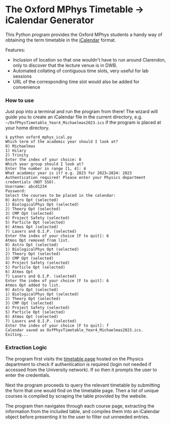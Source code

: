 # The Oxford MPhys Timetable &rarr; iCalendar Generator

This Python program provides the Oxford MPhys students a handy way of obtaining the term timetable in the [iCalendar](https://icalendar.org/Home.html) format.

Features:
- Inclusion of location so that one wouldn't have to run around Clarendon, only to discover that the lecture venue is in DWB.
- Automated collating of contiguous time slots, very useful for lab sessions
- URL of the corresponding time slot would also be added for convenience

### How to use
Just pop into a terminal and run the program from there! The wizard will guide you to create an iCalendar file in the current directory, e.g. `~/OxfPhysTimetable_Year4_Michaelmas2023.ics` if the program is placed at your home directory.

```
$ python oxford_mphys_ical.py
Which term of the academic year should I look at?
0) Michaelmas
1) Hilary
2) Trinity
Enter the index of your choice: 0
Which year group should I look at?
Enter the number in range [1, 4]: 4
What academic year is it? e.g. 2023 for 2023–2024: 2023
Authentication required! Please enter your Physics department credentials (NOT SSO).
Username: abcd1234
Password:
Select the courses to be placed in the calendar:
0) Astro Opt (selected)
1) BiologicalPhys Opt (selected)
2) Theory Opt (selected)
3) CMP Opt (selected)
4) Project Safety (selected)
5) Particle Opt (selected)
6) Atmos Opt (selected)
7) Lasers and Q.I.P. (selected)
Enter the index of your choice [F to quit]: 6
Atmos Opt removed from list.
0) Astro Opt (selected)
1) BiologicalPhys Opt (selected)
2) Theory Opt (selected)
3) CMP Opt (selected)
4) Project Safety (selected)
5) Particle Opt (selected)
6) Atmos Opt
7) Lasers and Q.I.P. (selected)
Enter the index of your choice [F to quit]: 6
Atmos Opt added to list.
0) Astro Opt (selected)
1) BiologicalPhys Opt (selected)
2) Theory Opt (selected)
3) CMP Opt (selected)
4) Project Safety (selected)
5) Particle Opt (selected)
6) Atmos Opt (selected)
7) Lasers and Q.I.P. (selected)
Enter the index of your choice [F to quit]: f
Calendar saved as OxfPhysTimetable_Year4_Michaelmas2023.ics. Exiting...
```

### Extraction Logic
The program first visits the [timetable page](https://www3.physics.ox.ac.uk/lectures2) hosted on the Physics department to check if authentication is required (login not needed if accessed from the University network). If so then it prompts the user to enter the credentials.

Next the program proceeds to query the relevant timetable by submitting the form that one would find on the timetable page. Then a list of unique courses is compiled by scraping the table provided by the website.

The program then navigates through each course page, extracting the information from the included table, and compiles them into an iCalendar object before presenting it to the user to filter out unneeded entries.
